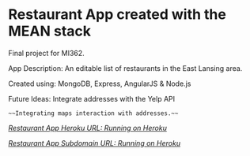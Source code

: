 # Restaurant App created with the MEAN stack

Final project for MI362.

App Description: An editable list of restaurants in the East Lansing area.

Created using: MongoDB, Express, AngularJS & Node.js

Future Ideas:
    Integrate addresses with the Yelp API
    
    ~~Integrating maps interaction with addresses.~~

[*Restaurant App Heroku URL:
Running on Heroku*](https://restful-mean-app.herokuapp.com)

[*Restaurant App Subdomain URL:
Running on Heroku*](https://restaurant-app.mooo.com)
